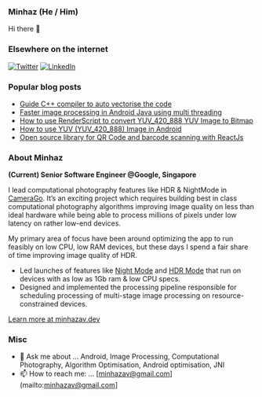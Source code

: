 ### Minhaz (He / Him)
Hi there 👋

### Elsewhere on the internet

[![Twitter](https://user-images.githubusercontent.com/282759/84680160-40c90c80-af00-11ea-8390-bb86858c5fa5.png)](https://twitter.com/minhazav) 
[![LinkedIn](https://user-images.githubusercontent.com/282759/84680162-4161a300-af00-11ea-912c-8f32e5cc1676.png)](https://linkedin.com/in/minhazav)

### Popular blog posts

-   [Guide C++ compiler to auto vectorise the code](https://blog.minhazav.dev/guide-compiler-to-auto-vectorise/)
-   [Faster image processing in Android Java using multi threading](https://blog.minhazav.dev/faster-image-processing-in-android-java-using-multi-threading/)
-   [How to use RenderScript to convert YUV_420_888 YUV Image to Bitmap](https://blog.minhazav.dev/how-to-use-renderscript-to-convert-YUV_420_888-yuv-image-to-bitmap/)
-   [How to use YUV (YUV_420_888) Image in Android](https://blog.minhazav.dev/how-to-convert-yuv-420-sp-android.media.Image-to-Bitmap-or-jpeg/)
-   [Open source library for QR Code and barcode scanning with ReactJs](https://scanapp.org/blog/2021/09/24/open-source-library-for-qr-code-and-barcode-scanning-with-reactjs.html)

### About Minhaz
**(Current) Senior Software Engineer @Google, Singapore**

I lead computational photography features like HDR & NightMode in [CameraGo](https://blog.google/products/android/android-go-camera-go/). It’s an exciting project which requires building best in class computational photography algorithms improving image quality on less than ideal hardware while being able to process millions of pixels under low latency on rather low-end devices.

My primary area of focus have been around optimizing the app to run feasibly on low CPU, low RAM devices, but these days I spend a fair share of time improving image quality of HDR.

-   Led launches of features like [Night Mode](https://www.xda-developers.com/google-camera-android-go-mod-night-mode-low-light-photography/) and [HDR Mode](https://www.xda-developers.com/google-camera-go-rolling-out-hdr-support/) that run on devices with as low as 1Gb ram & low CPU specs.
-  Designed and implemented the processing pipeline responsible for scheduling processing of multi-stage image processing on resource-constrained devices.

[Learn more at minhazav.dev](https://blog.minhazav.dev/about/)

### Misc

- 💬 Ask me about ... Android, Image Processing, Computational Photography, Algorithm Optimisation, Android optimisation, JNI
- 📫 How to reach me: ... [minhazav@gmail.com](mailto:minhazav@gmail.com]

